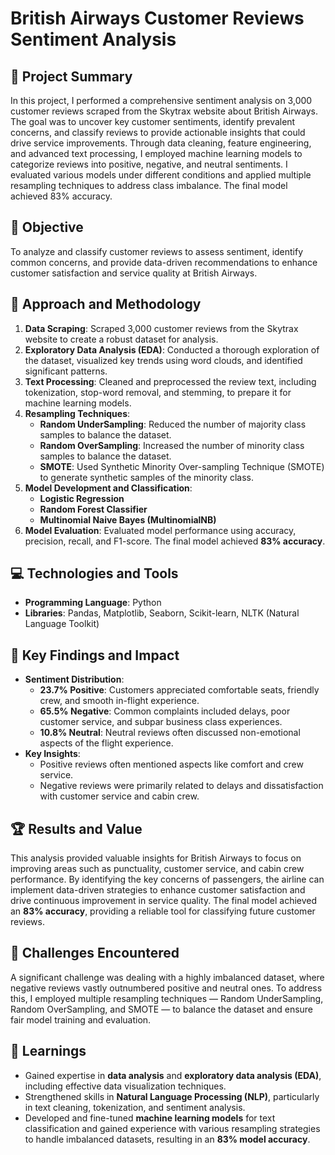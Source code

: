 # British Airways Customer Reviews Sentiment Analysis

## 📝 Project Summary
In this project, I performed a comprehensive sentiment analysis on 3,000 customer reviews scraped from the Skytrax website about British Airways. The goal was to uncover key customer sentiments, identify prevalent concerns, and classify reviews to provide actionable insights that could drive service improvements. Through data cleaning, feature engineering, and advanced text processing, I employed machine learning models to categorize reviews into positive, negative, and neutral sentiments. I evaluated various models under different conditions and applied multiple resampling techniques to address class imbalance. The final model achieved 83% accuracy.

## 🎯 Objective
To analyze and classify customer reviews to assess sentiment, identify common concerns, and provide data-driven recommendations to enhance customer satisfaction and service quality at British Airways.

## 🚀 Approach and Methodology
1. **Data Scraping**: Scraped 3,000 customer reviews from the Skytrax website to create a robust dataset for analysis.
2. **Exploratory Data Analysis (EDA)**: Conducted a thorough exploration of the dataset, visualized key trends using word clouds, and identified significant patterns.
3. **Text Processing**: Cleaned and preprocessed the review text, including tokenization, stop-word removal, and stemming, to prepare it for machine learning models.
4. **Resampling Techniques**: 
   - **Random UnderSampling**: Reduced the number of majority class samples to balance the dataset.
   - **Random OverSampling**: Increased the number of minority class samples to balance the dataset.
   - **SMOTE**: Used Synthetic Minority Over-sampling Technique (SMOTE) to generate synthetic samples of the minority class.
5. **Model Development and Classification**:
   - **Logistic Regression**
   - **Random Forest Classifier**
   - **Multinomial Naive Bayes (MultinomialNB)**
6. **Model Evaluation**: Evaluated model performance using accuracy, precision, recall, and F1-score. The final model achieved **83% accuracy**.

## 💻 Technologies and Tools
- **Programming Language**: Python
- **Libraries**: Pandas, Matplotlib, Seaborn, Scikit-learn, NLTK (Natural Language Toolkit)

## 🌟 Key Findings and Impact
- **Sentiment Distribution**:
   - **23.7% Positive**: Customers appreciated comfortable seats, friendly crew, and smooth in-flight experience.
   - **65.5% Negative**: Common complaints included delays, poor customer service, and subpar business class experiences.
   - **10.8% Neutral**: Neutral reviews often discussed non-emotional aspects of the flight experience.
- **Key Insights**:
   - Positive reviews often mentioned aspects like comfort and crew service.
   - Negative reviews were primarily related to delays and dissatisfaction with customer service and cabin crew.

## 🏆 Results and Value
This analysis provided valuable insights for British Airways to focus on improving areas such as punctuality, customer service, and cabin crew performance. By identifying the key concerns of passengers, the airline can implement data-driven strategies to enhance customer satisfaction and drive continuous improvement in service quality. The final model achieved an **83% accuracy**, providing a reliable tool for classifying future customer reviews.

## 🚧 Challenges Encountered
A significant challenge was dealing with a highly imbalanced dataset, where negative reviews vastly outnumbered positive and neutral ones. To address this, I employed multiple resampling techniques — Random UnderSampling, Random OverSampling, and SMOTE — to balance the dataset and ensure fair model training and evaluation.

## 📘 Learnings
- Gained expertise in **data analysis** and **exploratory data analysis (EDA)**, including effective data visualization techniques.
- Strengthened skills in **Natural Language Processing (NLP)**, particularly in text cleaning, tokenization, and sentiment analysis.
- Developed and fine-tuned **machine learning models** for text classification and gained experience with various resampling strategies to handle imbalanced datasets, resulting in an **83% model accuracy**.
